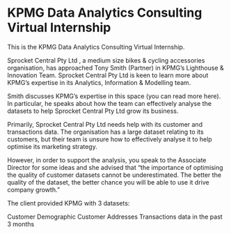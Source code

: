 # KPMG Data Analytics Consulting Virtual Internship
 This is the KPMG Data Analytics Consulting Virtual Internship.

Sprocket Central Pty Ltd , a medium size bikes & cycling accessories organisation, has approached Tony Smith (Partner) in KPMG’s Lighthouse & Innovation Team. Sprocket Central Pty Ltd  is keen to learn more about KPMG’s expertise in its Analytics, Information & Modelling team. 

Smith discusses KPMG’s expertise in this space (you can read more here). In particular, he speaks about how the team can effectively analyse the datasets to help Sprocket Central Pty Ltd grow its business.

Primarily, Sprocket Central Pty Ltd needs help with its customer and transactions data. The organisation has a large dataset relating to its customers, but their team is unsure how to effectively analyse it to help optimise its marketing strategy. 

However, in order to support the analysis, you speak to the Associate Director for some ideas and she advised that “the importance of optimising the quality of customer datasets cannot be underestimated. The better the quality of the dataset, the better chance you will be able to use it drive company growth.”

The client provided KPMG with 3 datasets:

Customer Demographic 
Customer Addresses
Transactions data in the past 3 months
